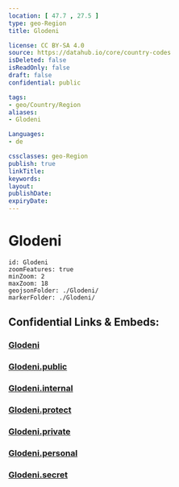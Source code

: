 ```yaml
---
location: [ 47.7 , 27.5 ] 
type: geo-Region
title: Glodeni

license: CC BY-SA 4.0
source: https://datahub.io/core/country-codes
isDeleted: false
isReadOnly: false
draft: false
confidential: public

tags:
- geo/Country/Region
aliases:
- Glodeni

Languages:
- de

cssclasses: geo-Region
publish: true
linkTitle: 
keywords: 
layout: 
publishDate: 
expiryDate: 
---
```


# Glodeni

```leaflet
id: Glodeni
zoomFeatures: true 
minZoom: 2 
maxZoom: 18
geojsonFolder: ./Glodeni/
markerFolder: ./Glodeni/
```


## Confidential Links & Embeds: 

### [Glodeni](/_Standards/Earth/Continent/Europe/Europe~East/Moldova/Districts~Moldova/Glodeni.md) 

### [Glodeni.public](/_public/Earth/Continent/Europe/Europe~East/Moldova/Districts~Moldova/Glodeni.public.md) 

### [Glodeni.internal](/_internal/Earth/Continent/Europe/Europe~East/Moldova/Districts~Moldova/Glodeni.internal.md) 

### [Glodeni.protect](/_protect/Earth/Continent/Europe/Europe~East/Moldova/Districts~Moldova/Glodeni.protect.md) 

### [Glodeni.private](/_private/Earth/Continent/Europe/Europe~East/Moldova/Districts~Moldova/Glodeni.private.md) 

### [Glodeni.personal](/_personal/Earth/Continent/Europe/Europe~East/Moldova/Districts~Moldova/Glodeni.personal.md) 

### [Glodeni.secret](/_secret/Earth/Continent/Europe/Europe~East/Moldova/Districts~Moldova/Glodeni.secret.md)

